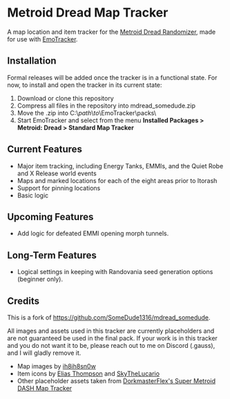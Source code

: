 # Metroid Dread Map Tracker

A map location and item tracker for the [Metroid Dread Randomizer](https://github.com/randovania/randovania), made for use with [EmoTracker](https://emotracker.net/).

## Installation

Formal releases will be added once the tracker is in a functional state. For now, to install and open the tracker in its current state:

1. Download or clone this repository
2. Compress all files in the repository into mdread_somedude.zip
3. Move the .zip into C:\\*path*\\*to*\\EmoTracker\\packs\\
4. Start EmoTracker and select from the menu **Installed Packages > Metroid: Dread > Standard Map Tracker**

## Current Features

 - Major item tracking, including Energy Tanks, EMMIs, and the Quiet Robe and X Release world events
 - Maps and marked locations for each of the eight areas prior to Itorash
 - Support for pinning locations
 - Basic logic

## Upcoming Features
 - Add logic for defeated EMMI opening morph tunnels.

## Long-Term Features

 - Logical settings in keeping with Randovania seed generation options (beginner only).

## Credits
This is a fork of https://github.com/SomeDude1316/mdread_somedude. 

All images and assets used in this tracker are currently placeholders and are not guaranteed be used in the final pack.
If your work is in this tracker and you do not want it to be, please reach out to me on Discord (.gauss), and I will gladly remove it.

 - Map images by [ih8ih8sn0w](https://github.com/ih8ih8sn0w/Metroid-Dread-Maps)
 - Item icons by [Elias Thompson](https://github.com/eliasthompson/simple-metroid-dread-rando-tracker) and [SkyTheLucario](https://discord.com/channels/855892393048014858/888948779372404788/901964013192228934)
 - Other placeholder assets taken from [DorkmasterFlex's Super Metroid DASH Map Tracker](https://github.com/DorkmasterFlek/smdash_emotracker)
